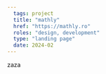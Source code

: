 ```yaml
---
  tags: project
  title: "mathly"
  href: "https://mathly.ro"
  roles: "design, development"
  type: "landing page"
  date: 2024-02
---
```


zaza
